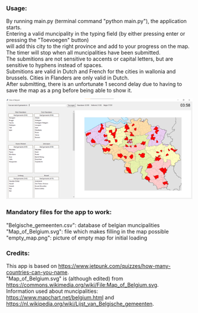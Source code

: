 ### Usage:
By running main.py (terminal command "python main.py"), the application starts.  
Entering a valid muncipality in the typing field (by either pressing enter or pressing the "Toevoegen" button)   
will add this city to the right province and add to your progress on the map. 
The timer will stop when all muncipalities have been submitted.   
The submitions are not sensitive to accents or capital letters, but are sensitive to hyphens instead of spaces.   
Submitions are valid in Dutch and French for the cities in wallonia and brussels. Cities in Flanders are only valid in Dutch.   
After submitting, there is an unfortunate 1 second delay due to having to save the map as a png before being able to show it.   

![alt text](https://github.com/DonCioccolato/Cities-of-Belgium/blob/main/example.png?raw=true)

### Mandatory files for the app to work:
"Belgische_gemeenten.csv": database of belgian muncipalities   
"Map_of_Belgium.svg": file which makes filling in the map possible  
"empty_map.png": picture of empty map for initial loading  

### Credits:
This app is based on https://www.jetpunk.com/quizzes/how-many-countries-can-you-name.  
"Map_of_Belgium.svg" is (although edited) from https://commons.wikimedia.org/wiki/File:Map_of_Belgium.svg.  
Information used about muncipalities: https://www.mapchart.net/belgium.html and https://nl.wikipedia.org/wiki/Lijst_van_Belgische_gemeenten.  

